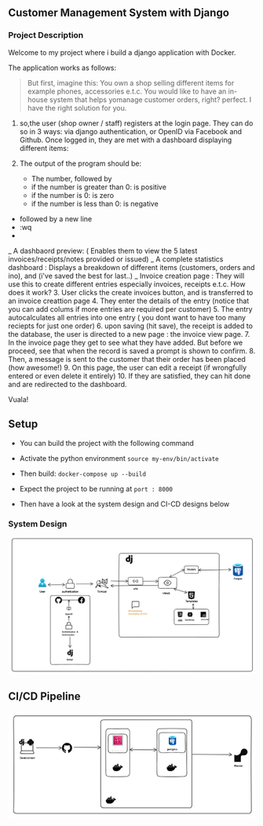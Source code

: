 ## Customer Management System with Django

### Project Description
Welcome to my project where i build a django application with Docker.

The application works as follows:

> But first, imagine this: You own a shop selling different items for example phones, accessories e.t.c. You would like to have an in-house system that helps yomanage customer orders, right? perfect. I have the right solution for you.

1. so,the user (shop owner / staff) registers at the login page. They can do so in 3 ways: via django authentication, or OpenID via Facebook and Github.
Once logged in, they are met with a dashboard displaying different items:

2. The output of the program should be:
    - The number, followed by
    - if the number is greater than 0: is positive
    - if the number is 0: is zero
    - if the number is less than 0: is negative
  - followed by a new line
  - :wq
  - 
   _ A dashbaord preview: ( Enables them to view the 5 latest invoices/receipts/notes provided or issued)
   _ A complete statistics dashboard : Displays a breakdown of different items (customers, orders and ino), and (i've saved the best for last..)
   _ Invoice creation page : They will use this to create different entries especially invoices, receipts e.t.c. How does it work?
3. User clicks the create invoices button, and is transferred to an invoice creattion page
4. They enter the details of the entry (notice that you can add colums if more entries are required per customer)
5. The entry autocalculates all entries into one entry ( you dont want to have too many reciepts for just one order)
6. upon saving (hit save), the receipt is added to the database, the user is directed to a new page : the invoice view page.
7. In the invoice page they get to see what they have added. But before we proceed, see that when the record is saved a prompt is shown to confirm.
8. Then, a message is sent to the customer that their order has been placed (how awesome!)
9. On this page, the user can edit a receipt (if wrongfully entered or even delete it entirely)
10. If they are satisfied, they can hit done and are redirected to the dashboard.

Vuala! 

## Setup
 - You can build the project with the following command
 - Activate the python environment
  `source my-env/bin/activate `
- Then build:
 `docker-compose up --build`
- Expect the project to be running at `port : 8000`

- Then have a look at the system design and CI-CD designs below

### System Design
![system design](images/system-design-primer.png)

## CI/CD Pipeline

![system design](images/ci-cd.png)
